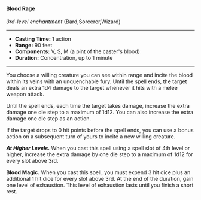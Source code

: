 #### Blood Rage
*3rd-level enchantment* (Bard,Sorcerer,Wizard)
___
- **Casting Time:** 1 action
- **Range:** 90 feet
- **Components:** V, S, M (a pint of the caster's blood)
- **Duration:** Concentration, up to 1 minute
---
You choose a willing creature you can see within range and incite the blood within its veins with an unquenchable fury. Until the spell ends, the target deals an extra 1d4 damage to the target whenever it hits with a melee weapon attack.

Until the spell ends, each time the target takes damage, increase the extra damage one die step to a maximum of 1d12. You can also increase the extra damage one die step as an action.

If the target drops to 0 hit points before the spell ends, you can use a bonus action on a subsequent turn of yours to incite a new willing creature.

***At Higher Levels.*** When you cast this spell using a spell slot of 4th level or higher, increase the extra damage by one die step to a maximum of 1d12 for every slot above 3rd.

**Blood Magic.** When you cast this spell, you must expend 3 hit dice plus an additional 1 hit dice for every slot above 3rd. At the end of the duration, gain one level of exhaustion. This level of exhaustion lasts until you finish a short rest.
